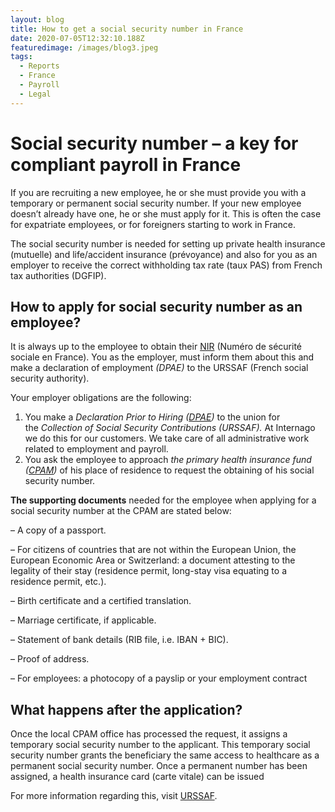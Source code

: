 ```yaml
---
layout: blog
title: How to get a social security number in France
date: 2020-07-05T12:32:10.188Z
featuredimage: /images/blog3.jpeg
tags:
  - Reports
  - France
  - Payroll
  - Legal
---
```

# Social security number – a key for compliant payroll in France

If you are recruiting a new employee, he or she must provide you with a temporary or permanent social security number. If your new employee doesn’t already have one, he or she must apply for it. This is often the case for expatriate employees, or for foreigners starting to work in France. 

The social security number is needed for setting up private health insurance (mutuelle) and life/accident insurance (prévoyance) and also for you as an employer to receive the correct withholding tax rate (taux PAS) from French tax authorities (DGFIP).

## How to apply for social security number as an employee?

It is always up to the employee to obtain their [NIR](https://www.ameli.fr/paris/assure/droits-demarches/principes/numero-securite-sociale) (Numéro de sécurité sociale en France). You as the employer, must inform them about this and make a declaration of employment *(DPAE)* to the URSSAF (French social security authority).

Your employer obligations are the following: 

1. You make a *Declaration Prior to Hiring ([DPAE](https://www.ameli.fr/paris/entreprise/vos-salaries/embaucher-salarie/dpae))* to the union for the *Collection of Social Security Contributions (URSSAF).* At Internago we do this for our customers. We take care of all administrative work related to employment and payroll. 
2. You ask the employee to approach *the primary health insurance fund ([CPAM](https://www.ameli.fr/paris))* of his place of residence to request the obtaining of his social security number.

**The supporting documents** needed for the employee when applying for a social security number at the CPAM are stated below:

– A copy of a passport.

– For citizens of countries that are not within the European Union, the European Economic Area or Switzerland: a document attesting to the legality of their stay (residence permit, long-stay visa equating to a residence permit, etc.).

– Birth certificate and a certified translation.

– Marriage certificate, if applicable.

– Statement of bank details (RIB file, i.e. IBAN + BIC).

– Proof of address.

– For employees: a photocopy of a payslip or your employment contract

## What happens after the application?

Once the local CPAM office has processed the request, it assigns a temporary social security number to the applicant. This temporary social security number grants the beneficiary the same access to healthcare as a permanent social security number. Once a permanent number has been assigned, a health insurance card (carte vitale) can be issued

For more information regarding this, visit [URSSAF](https://www.urssaf.fr/portail/home.html). 